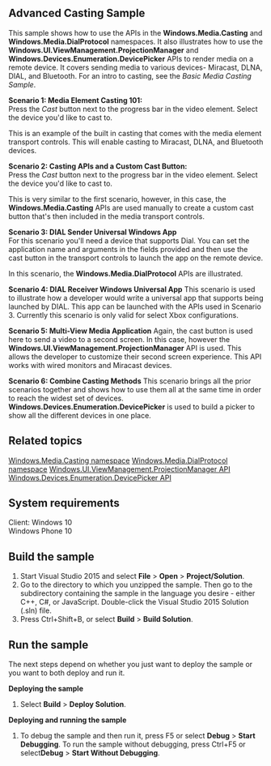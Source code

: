 ﻿<!---
  category: AudioVideoAndCamera
--->
Advanced Casting Sample
-----------

This sample shows how to use the APIs in the **Windows.Media.Casting** and **Windows.Media.DialProtocol** namespaces.  It also illustrates how to use the **Windows.UI.ViewManagement.ProjectionManager** and **Windows.Devices.Enumeration.DevicePicker** APIs to render media on a remote device.  It covers sending media to various devices- Miracast, DLNA, DIAL, and Bluetooth.  For an intro to casting, see the *Basic Media Casting Sample*.

**Scenario 1: Media Element Casting 101:**   
Press the *Cast* button next to the progress bar in the video element.  Select the device you'd like to cast to.

This is an example of the built in casting that comes with the media element transport controls.  This will enable casting to Miracast, DLNA, and Bluetooth devices.

**Scenario 2: Casting APIs and a Custom Cast Button:**  
Press the *Cast* button next to the progress bar in the video element.  Select the device you'd like to cast to.

This is very similar to the first scenario, however, in this case, the **Windows.Media.Casting** APIs are used manually to create a custom cast button that's then included in the media transport controls.  

**Scenario 3: DIAL Sender Universal Windows App**  
For this scenario you'll need a device that supports Dial.  You can set the application name and arguments in the fields provided and then use the cast button in the transport controls to launch the app on the remote device.

In this scenario, the **Windows.Media.DialProtocol** APIs are illustrated.

**Scenario 4: DIAL Receiver Windows Universal App** 
This scenario is used to illustrate how a developer would write a universal app that supports being launched by DIAL. This app can be launched with the APIs used in Scenario 3.  Currently this scenario is only valid for select Xbox configurations.

**Scenario 5: Multi-View Media Application**
Again, the cast button is used here to send a video to a second screen.  In this case, however the **Windows.UI.ViewManagement.ProjectionManager** API is used.  This allows the developer to customize their second screen experience.  This API works with wired monitors and Miracast devices.

**Scenario 6: Combine Casting Methods**
This scenario brings all the prior scenarios together and shows how to use them all at the same time in order to reach the widest set of devices.  **Windows.Devices.Enumeration.DevicePicker** is used to build a picker to show all the different devices in one place.

Related topics
--------------

[Windows.Media.Casting namespace](https://msdn.microsoft.com/en-us/library/windows/apps/windows.media.casting.aspx)
[Windows.Media.DialProtocol namespace](https://msdn.microsoft.com/en-us/library/windows/apps/windows.media.dialprotocol.aspx)
[Windows.UI.ViewManagement.ProjectionManager API](https://msdn.microsoft.com/en-us/library/windows/apps/windows.ui.viewmanagement.projectionmanager.aspx)
[Windows.Devices.Enumeration.DevicePicker API](https://msdn.microsoft.com/en-us/library/windows/apps/windows.devices.enumeration.devicepicker.aspx)

System requirements
-----------------------------

Client:
Windows 10  
Windows Phone 10  

Build the sample
----------------

1.  Start Visual Studio 2015 and select **File** \> **Open** \> **Project/Solution**.
2.  Go to the directory to which you unzipped the sample. Then go to the subdirectory containing the sample in the language you desire - either C++, C\#, or JavaScript. Double-click the Visual Studio 2015 Solution (.sln) file.
3.  Press Ctrl+Shift+B, or select **Build** \> **Build Solution**.

Run the sample
--------------

The next steps depend on whether you just want to deploy the sample or you want to both deploy and run it.

**Deploying the sample**
1.  Select **Build** \> **Deploy Solution**.

**Deploying and running the sample**
1.  To debug the sample and then run it, press F5 or select **Debug** \> **Start Debugging**. To run the sample without debugging, press Ctrl+F5 or select**Debug** \> **Start Without Debugging**.

